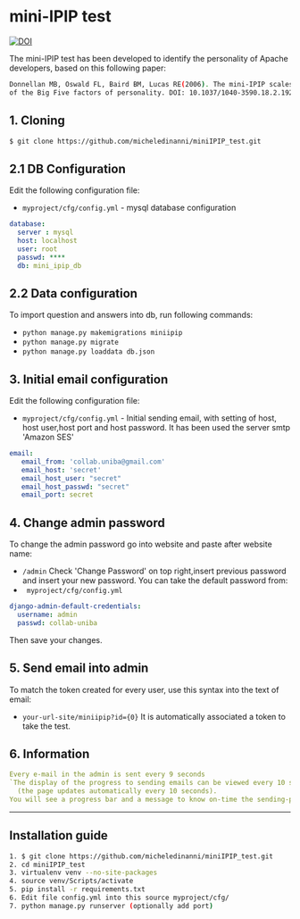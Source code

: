 # mini-IPIP test
[![DOI](https://zenodo.org/badge/168340876.svg)](https://zenodo.org/badge/latestdoi/168340876)

The mini-IPIP test has been developed to identify the personality of Apache developers, based on this following paper:</h5>
```bash
Donnellan MB, Oswald FL, Baird BM, Lucas RE(2006). The mini-IPIP scales: tiny-yet-effective measures 
of the Big Five factors of personality. DOI: 10.1037/1040-3590.18.2.192
```

## 1. Cloning
```bash
$ git clone https://github.com/micheledinanni/miniIPIP_test.git
```
## 2.1 DB Configuration 
Edit the following configuration file:
* `myproject/cfg/config.yml` - mysql database configuration 
```yaml
database:
  server : mysql
  host: localhost
  user: root
  passwd: ****
  db: mini_ipip_db
```
## 2.2 Data configuration
To import question and answers into db, run following commands:
* `python manage.py makemigrations miniipip`
* `python manage.py migrate`
* `python manage.py loaddata db.json`

## 3. Initial email configuration
Edit the following configuration file:
* `myproject/cfg/config.yml` - Initial sending email, with setting of host, host user,host port and host password.
                               It has been used the server smtp 'Amazon SES'
```yaml
email:
   email_from: 'collab.uniba@gmail.com'
   email_host: 'secret'
   email_host_user: "secret"
   email_host_passwd: "secret"
   email_port: secret
```
## 4. Change admin password
To change the admin password go into website and paste after website name:
* `/admin`
Check 'Change Password' on top right,insert previous password and insert your new password.
You can take the default password from: 
* ` myproject/cfg/config.yml`

```yaml
django-admin-default-credentials:
  username: admin
  passwd: collab-uniba
```  
Then save your changes.
## 5. Send email into admin
To match the token created for every user, use this syntax into the text of email:
* `your-url-site/miniipip?id={0}`
It is automatically associated a token to take the test.

## 6. Information
```yaml
Every e-mail in the admin is sent every 9 seconds
`The display of the progress to sending emails can be viewed every 10 seconds 
  (the page updates automatically every 10 seconds).
You will see a progress bar and a message to know on-time the sending-progress. 
```
--------------------------------------------------------------------------------------------------------------------------------
## Installation guide
```bash
1. $ git clone https://github.com/micheledinanni/miniIPIP_test.git 
2. cd miniIPIP_test
3. virtualenv venv --no-site-packages
4. source venv/Scripts/activate
5. pip install -r requirements.txt
6. Edit file config.yml into this source myproject/cfg/
7. python manage.py runserver (optionally add port)
```

